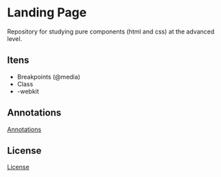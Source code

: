 # Landing Page

Repository for studying pure components (html and css) at the advanced level.

<!-- 
	https://www.youtube.com/watch?v=rCDXuDb2eS8&list=PL4I-14pHZsLGp5fLi7TtlSVNRg8r4q2NS&index=6 
-->

## Itens

- Breakpoints (@media)
- Class
- -webkit

## Annotations

[Annotations](./ANNOTATION.md)

## License

[License](./LICENSE)
